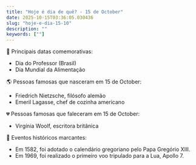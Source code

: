 ```yaml
---
title: "Hoje é dia de quê? - 15 de October"
date: 2025-10-15T03:36:05.030436
slug: "hoje-e-dia-15-10"
description: ""
keywords: [""]
---
```


🎉 Principais datas comemorativas:

- Dia do Professor (Brasil)
- Dia Mundial da Alimentação

🌎 Pessoas famosas que nasceram em 15 de October:

- Friedrich Nietzsche, filósofo alemão
- Emeril Lagasse, chef de cozinha americano

💔 Pessoas famosas que faleceram em 15 de October:

- Virgínia Woolf, escritora britânica

📰 Eventos históricos marcantes:

- Em 1582, foi adotado o calendário gregoriano pelo Papa Gregório XIII.
- Em 1969, foi realizado o primeiro voo tripulado para a Lua, Apollo 7.